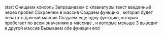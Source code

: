 
start
Очищаем консоль
Запрашиваем с клавиатуры текст введенный через пробел
Сохраняем в массив
Создаем функцию , которая будет печатать данный массив
Создаем еще одну функцию, которая пробегает по всем значениям в массиве , и которые меньше 3 выводит в другой массив
Вызываем обе функции
end
